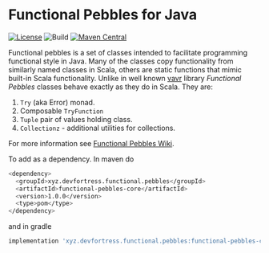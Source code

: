 # Functional Pebbles for Java
[![License](https://img.shields.io/:license-MIT-blue.svg)](https://raw.githubusercontent.com/priimak/functional-pebbles/master/LICENSE)
![Build](https://github.com/priimak/functional-pebbles/workflows/Java%20CI%20with%20Gradle/badge.svg)
[![Maven Central](https://img.shields.io/maven-central/v/xyz.devfortress.functional.pebbles/functional-pebbles-core.svg?label=Maven%20Central)](https://search.maven.org/search?q=g:%22xyz.devfortress.functional.pebbles%22%20AND%20a:%22functional-pebbles-core%22)

Functional pebbles is a set of classes intended to facilitate programming functional style 
in Java. Many of the classes copy functionality from similarly named classes in Scala, 
others are static functions that mimic built-in Scala functionality. Unlike in well 
known [vavr](https://www.vavr.io/) library _Functional Pebbles_ classes behave exactly as 
they do in Scala. They are:

1. `Try` (aka Error) monad.
2. Composable `TryFunction`
3. `Tuple` pair of values holding class.
4. `Collectionz` - additional utilities for collections.

For more information see [Functional Pebbles Wiki](https://github.com/priimak/functional-pebbles/wiki).

To add as a dependency. In maven do
```sh
<dependency>
  <groupId>xyz.devfortress.functional.pebbles</groupId>
  <artifactId>functional-pebbles-core</artifactId>
  <version>1.0.0</version>
  <type>pom</type>
</dependency>
```
and in gradle
```sh
implementation 'xyz.devfortress.functional.pebbles:functional-pebbles-core:1.0.0'
```
